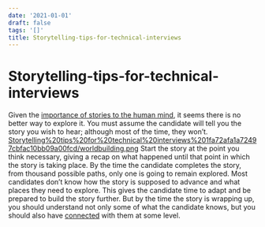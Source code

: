 ```yaml
---
date: '2021-01-01'
draft: false
tags: '[]'
title: Storytelling-tips-for-technical-interviews
---
```


# Storytelling-tips-for-technical-interviews

Given the [importance of stories to the human mind](https://www.youtube.com/watch?v=LuD2Aa0zFiA), it seems there is no better way to explore it.
You must assume the candidate will tell you the story you wish to hear; although most of the time, they won’t.
[Storytelling%20tips%20for%20technical%20interviews%201fa72afa1a72497cbfac10bb09a00fcd/worldbuilding.png](Storytelling%20tips%20for%20technical%20interviews%201fa72afa1a72497cbfac10bb09a00fcd/worldbuilding.png)
Start the story at the point you think necessary, giving a recap on what happened until that point in which the story is taking place.
By the time the candidate completes the story, from thousand possible paths, only one is going to remain explored.
Most candidates don’t know how the story is supposed to advance and what places they need to explore.
This gives the candidate time to adapt and be prepared to build the story further.
But by the time the story is wrapping up, you should understand not only some of what the candidate knows, but you should also have [connected](https://www.youtube.com/watch?v=xTM-AdrIpaE) with them at some level.
